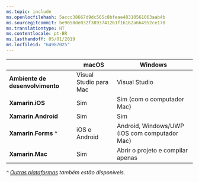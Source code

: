 ```yaml
---
ms.topic: include
ms.openlocfilehash: 5accc38667d9dc565c8bfeae48310561063aab4b
ms.sourcegitcommit: be9658de032f3893741261f16162a664952ce178
ms.translationtype: HT
ms.contentlocale: pt-BR
ms.lasthandoff: 05/01/2019
ms.locfileid: "64987025"
---
```

||macOS|Windows|
|---|---|---|
|**Ambiente de desenvolvimento**|Visual Studio para Mac|Visual Studio|
|**Xamarin.iOS**|Sim|Sim (com o computador Mac)|
|**Xamarin.Android**|Sim|Sim|
|**Xamarin.Forms** ^|iOS e Android|Android, Windows/UWP (iOS com computador Mac)|
|**Xamarin.Mac**|Sim|Abrir o projeto e compilar apenas|

_^ [Outras plataformas](https://github.com/xamarin/Xamarin.Forms/wiki/Platform-Support) também estão disponíveis._